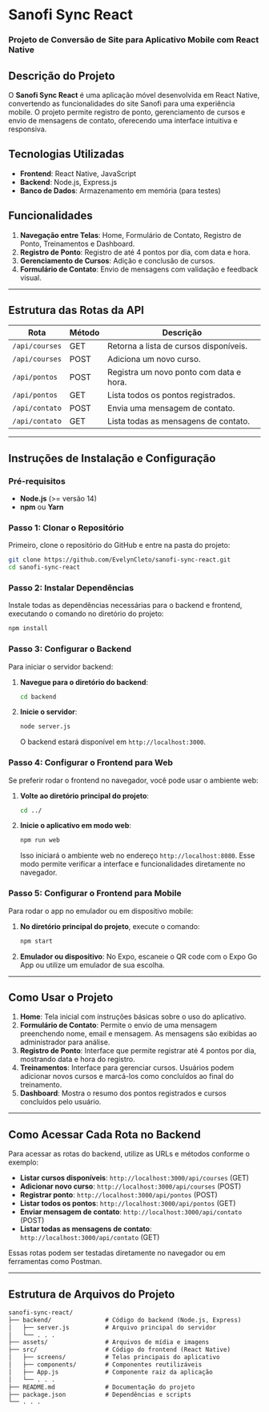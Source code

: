 # Sanofi Sync React


### Projeto de Conversão de Site para Aplicativo Mobile com React Native

## Descrição do Projeto
O **Sanofi Sync React** é uma aplicação móvel desenvolvida em React Native, convertendo as funcionalidades do site Sanofi para uma experiência mobile. O projeto permite registro de ponto, gerenciamento de cursos e envio de mensagens de contato, oferecendo uma interface intuitiva e responsiva.

## Tecnologias Utilizadas
- **Frontend**: React Native, JavaScript
- **Backend**: Node.js, Express.js
- **Banco de Dados**: Armazenamento em memória (para testes)

## Funcionalidades
1. **Navegação entre Telas**: Home, Formulário de Contato, Registro de Ponto, Treinamentos e Dashboard.
2. **Registro de Ponto**: Registro de até 4 pontos por dia, com data e hora.
3. **Gerenciamento de Cursos**: Adição e conclusão de cursos.
4. **Formulário de Contato**: Envio de mensagens com validação e feedback visual.

---

## Estrutura das Rotas da API
| Rota               | Método | Descrição                                    |
|--------------------|--------|----------------------------------------------|
| `/api/courses`     | GET    | Retorna a lista de cursos disponíveis.       |
| `/api/courses`     | POST   | Adiciona um novo curso.                      |
| `/api/pontos`      | POST   | Registra um novo ponto com data e hora.      |
| `/api/pontos`      | GET    | Lista todos os pontos registrados.           |
| `/api/contato`     | POST   | Envia uma mensagem de contato.               |
| `/api/contato`     | GET    | Lista todas as mensagens de contato.         |

---

## Instruções de Instalação e Configuração

### Pré-requisitos
- **Node.js** (>= versão 14)
- **npm** ou **Yarn**

### Passo 1: Clonar o Repositório
Primeiro, clone o repositório do GitHub e entre na pasta do projeto:
```bash
git clone https://github.com/EvelynCleto/sanofi-sync-react.git
cd sanofi-sync-react
```

### Passo 2: Instalar Dependências
Instale todas as dependências necessárias para o backend e frontend, executando o comando no diretório do projeto:
```bash
npm install
```

### Passo 3: Configurar o Backend
Para iniciar o servidor backend:
1. **Navegue para o diretório do backend**:
   ```bash
   cd backend
   ```
2. **Inicie o servidor**:
   ```bash
   node server.js
   ```
   O backend estará disponível em `http://localhost:3000`.

### Passo 4: Configurar o Frontend para Web
Se preferir rodar o frontend no navegador, você pode usar o ambiente web:
1. **Volte ao diretório principal do projeto**:
   ```bash
   cd ../
   ```
2. **Inicie o aplicativo em modo web**:
   ```bash
   npm run web
   ```
   Isso iniciará o ambiente web no endereço `http://localhost:8080`. Esse modo permite verificar a interface e funcionalidades diretamente no navegador.

### Passo 5: Configurar o Frontend para Mobile
Para rodar o app no emulador ou em dispositivo mobile:
1. **No diretório principal do projeto**, execute o comando:
   ```bash
   npm start
   ```
2. **Emulador ou dispositivo**: No Expo, escaneie o QR code com o Expo Go App ou utilize um emulador de sua escolha.

---

## Como Usar o Projeto

1. **Home**: Tela inicial com instruções básicas sobre o uso do aplicativo.
2. **Formulário de Contato**: Permite o envio de uma mensagem preenchendo nome, email e mensagem. As mensagens são exibidas ao administrador para análise.
3. **Registro de Ponto**: Interface que permite registrar até 4 pontos por dia, mostrando data e hora do registro.
4. **Treinamentos**: Interface para gerenciar cursos. Usuários podem adicionar novos cursos e marcá-los como concluídos ao final do treinamento.
5. **Dashboard**: Mostra o resumo dos pontos registrados e cursos concluídos pelo usuário.

---

## Como Acessar Cada Rota no Backend

Para acessar as rotas do backend, utilize as URLs e métodos conforme o exemplo:

- **Listar cursos disponíveis**: `http://localhost:3000/api/courses` (GET)
- **Adicionar novo curso**: `http://localhost:3000/api/courses` (POST)
- **Registrar ponto**: `http://localhost:3000/api/pontos` (POST)
- **Listar todos os pontos**: `http://localhost:3000/api/pontos` (GET)
- **Enviar mensagem de contato**: `http://localhost:3000/api/contato` (POST)
- **Listar todas as mensagens de contato**: `http://localhost:3000/api/contato` (GET)

Essas rotas podem ser testadas diretamente no navegador ou em ferramentas como Postman.

---

## Estrutura de Arquivos do Projeto

```markdown
sanofi-sync-react/
├── backend/               # Código do backend (Node.js, Express)
│   ├── server.js          # Arquivo principal do servidor
│   └── . . .
├── assets/                # Arquivos de mídia e imagens
├── src/                   # Código do frontend (React Native)
│   ├── screens/           # Telas principais do aplicativo
│   ├── components/        # Componentes reutilizáveis
│   ├── App.js             # Componente raiz da aplicação
│   └── . . .
├── README.md              # Documentação do projeto
├── package.json           # Dependências e scripts
└── . . .
```
